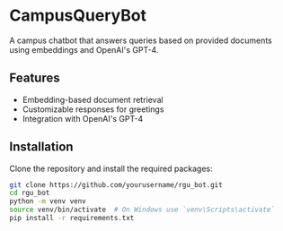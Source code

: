 # CampusQueryBot

A campus chatbot that answers queries based on provided documents using embeddings and OpenAI's GPT-4.

## Features

- Embedding-based document retrieval
- Customizable responses for greetings
- Integration with OpenAI's GPT-4

## Installation

Clone the repository and install the required packages:

```sh
git clone https://github.com/yourusername/rgu_bot.git
cd rgu_bot
python -m venv venv
source venv/bin/activate  # On Windows use `venv\Scripts\activate`
pip install -r requirements.txt
